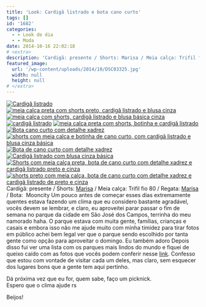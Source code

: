 ```yaml
---
title: 'Look: Cardigã listrado e bota cano curto'
tags: []
id: '1682'
categories:
  - - Look do dia
  - - Moda
date: 2014-10-16 22:02:18
# <extra>
description: 'Cardigã: presente / Shorts: Marisa / Meia calça: Trifil fio 80 / Regata: Marisa / Bota:  Mooncity Um pouco antes de começar esses dias extremamente quentes estava fazendo um clima que eu considero bastante agradável, vocês devem se lembrar, e claro, eu aproveitei parar passar o fim de semana no parque da cidade em São José dos Campos, terrinha do meu namorado haha. O parque estava com muita gente, famílias, crianças e casais e embora isso não me ajude muito com minha timidez para tirar fotos em público achei bem legal ver que o parque sendo escolhido por tanta gente como opção para aproveitar o domingo. Eu também adoro Depois disso fui ver uma lista com os parques mais lindos do mundo e fiquei de queixo caído com as fotos que vocês podem conferir nesse link. Confesso que estou com vontade &hellip;'
featured_image: 
  url: '/wp-content/uploads/2014/10/DSC03325.jpg'
  width: null
  height: null
# </extra>
---
```


[![Cardigã listrado ](/wp-content/uploads/2014/10/DSC03325.jpg)](/wp-content/uploads/2014/10/DSC03325.jpg) [![meia calça preta com shorts preto, cardigã listrado e blusa cinza ](/wp-content/uploads/2014/10/DSC03307.jpg)](/wp-content/uploads/2014/10/DSC03307.jpg) [![meia calça com shorts, cardigã listrado e blusa básica cinza](/wp-content/uploads/2014/10/DSC03308.jpg)](/wp-content/uploads/2014/10/DSC03308.jpg) [![cardigã listrado ](/wp-content/uploads/2014/10/DSC03305.jpg)](/wp-content/uploads/2014/10/DSC03305.jpg) [![meia calça preta com shorts, botinha e cardigã listrado ](/wp-content/uploads/2014/10/DSC03311.jpg)](/wp-content/uploads/2014/10/DSC03311.jpg)[![Bota cano curto com detalhe xadrez ](/wp-content/uploads/2014/10/DSC03313.jpg)](/wp-content/uploads/2014/10/DSC03313.jpg) [![shorts com meia calça e botinha de cano curto, com cardigã listrado e blusa cinza básica ](/wp-content/uploads/2014/10/DSC03320.jpg)](/wp-content/uploads/2014/10/DSC03320.jpg)[![Bota de cano curto com detalhe xadrez ](/wp-content/uploads/2014/10/DSC03315.jpg)](/wp-content/uploads/2014/10/DSC03315.jpg) [![Cardigã listrado com blusa cinza básica ](/wp-content/uploads/2014/10/DSC03316.jpg)](/wp-content/uploads/2014/10/DSC03316.jpg)[![Shorts com meia calça preta, bota de cano curto com detalhe xadrez e cardigã listrado preto e cinza ](/wp-content/uploads/2014/10/DSC03321.jpg)](/wp-content/uploads/2014/10/DSC03321.jpg) [![shorts preto com meia calça, bota de cano curto com detalhe xadrez e cardigã listrado de preto e cinza ](/wp-content/uploads/2014/10/DSC03323.jpg)](/wp-content/uploads/2014/10/DSC03323.jpg)Cardigã: presente / Shorts: [Marisa](http://www.marisa.com.br/ "Marisa") / Meia calça: Trifil fio 80 / Regata: [Marisa](http://www.marisa.com.br/ "Marisa") / Bota:  Mooncity Um pouco antes de começar esses dias extremamente quentes estava fazendo um clima que eu considero bastante agradável, vocês devem se lembrar, e claro, eu aproveitei parar passar o fim de semana no parque da cidade em São José dos Campos, terrinha do meu namorado haha. O parque estava com muita gente, famílias, crianças e casais e embora isso não me ajude muito com minha timidez para tirar fotos em público achei bem legal ver que o parque sendo escolhido por tanta gente como opção para aproveitar o domingo. Eu também adoro Depois disso fui ver uma lista com os parques mais lindos do mundo e fiquei de queixo caído com as fotos que vocês podem conferir nesse [link](http://hypescience.com/os-10-parques-urbanos-mais-lindos-do-mundo "link"). Confesso que estou com vontade de visitar cada um deles, mas claro, sem esquecer dos lugares bons que a gente tem aqui pertinho.  
  
Dá próxima vez que eu for, quem sabe, faço um picknick.  
Espero que o clima ajude rs  
  
Beijos!
